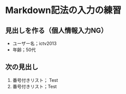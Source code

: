 # Markdown記法の入力の練習
## 見出しを作る（個人情報入力NG）

- ユーザー名；ictv2013
- 年齢；50代

## 次の見出し
1. 番号付きリスト； Test
1. 番号付きリスト；Test
